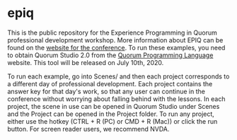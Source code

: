 # epiq
This is the public repository for the Experience Programming in Quorum professional development workshop. More information about EPIQ can be found on the [website for the conference](https://quorumlanguage.com/epiq.html). To run these examples, you need to obtain Quorum Studio 2.0 from the [Quorum Programming Language](https://quorumlanguage.com/) website. This tool will be released on July 10th, 2020.

To run each example, go into Scenes/ and then each project corresponds to a different day of professional development. Each project contains the answer key for that day's work, so that any user can continue in the conference without worrying about falling behind with the lessons. In each project, the scene in use can be opened in Quorum Studio under Scenes and the Project can be opened in the Project folder. To run any project, either use the hotkey (CTRL + R (PC) or CMD + R (Mac)) or click the run button. For screen reader users, we recommend NVDA.
